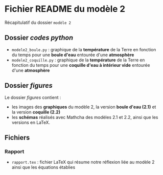 
# Fichier README du modèle 2

Récapitulatif du dossier `modèle 2`


## Dossier _codes python_

- `modele2_boule.py` : graphique de la **température** de la Terre en fonction du temps pour une **boule d'eau** entourée d'une **atmosphère**
- `modele2_coquille.py` : graphique de la **température** de la Terre en fonction du temps pour une **coquille d'eau à intérieur vide** entourée d'une **atmosphère**


## Dossier _figures_

Le dossier _figures_ contient : 
- les images des **graphiques** du modèle 2, la version **boule d'eau (2.1)** et la version **coquille (2.2)**
- les **schémas** réalisés avec Mathcha des modèles 2.1 et 2.2, ainsi que les versions en LaTeX.


## Fichiers
### Rapport

- `rapport.tex` :  fichier LaTeX qui résume notre réflexion liée au modèle 2 ainsi que les équations établies
